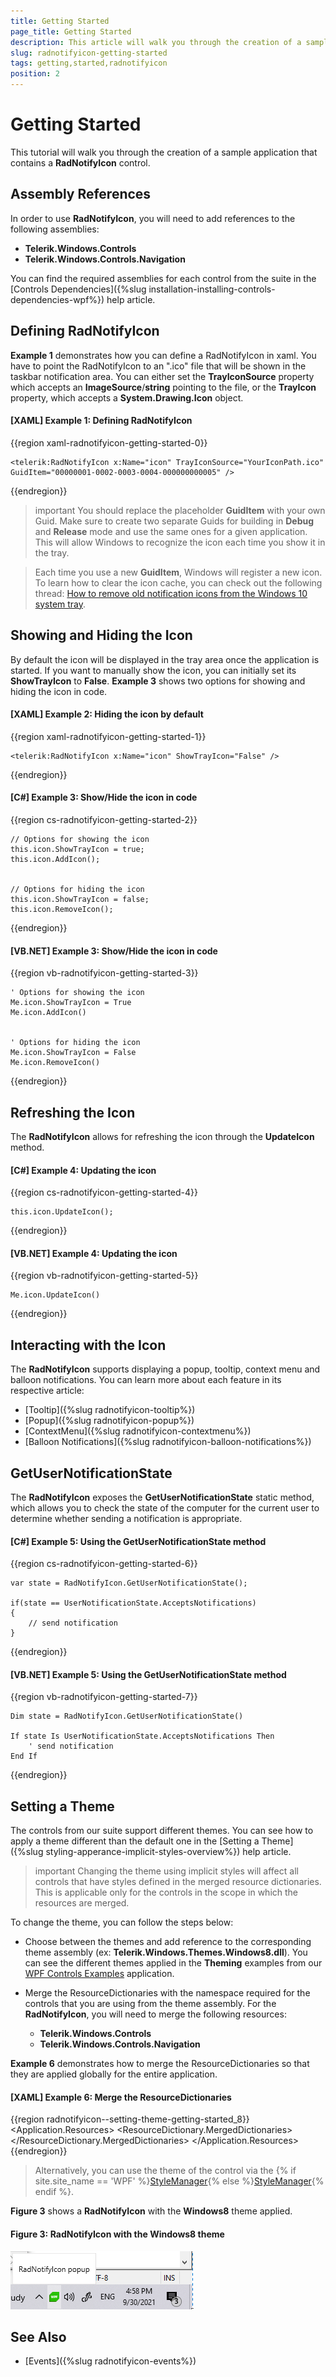 ```yaml
---
title: Getting Started
page_title: Getting Started
description: This article will walk you through the creation of a sample application that contains a RadNotifyIcon control.
slug: radnotifyicon-getting-started
tags: getting,started,radnotifyicon
position: 2
---
```


# Getting Started

This tutorial will walk you through the creation of a sample application that contains a __RadNotifyIcon__ control.
			
## Assembly References

In order to use __RadNotifyIcon__, you will need to add references to the following assemblies:
* __Telerik.Windows.Controls__
* __Telerik.Windows.Controls.Navigation__

You can find the required assemblies for each control from the suite in the [Controls Dependencies]({%slug installation-installing-controls-dependencies-wpf%}) help article.

## Defining RadNotifyIcon

__Example 1__ demonstrates how you can define a RadNotifyIcon in xaml. You have to point the RadNotifyIcon to an ".ico" file that will be shown in the taskbar notification area. 
You can either set the __TrayIconSource__ property which accepts an __ImageSource__/__string__ pointing to the file, or the __TrayIcon__ property, which accepts a __System.Drawing.Icon__ object. 

#### __[XAML] Example 1: Defining RadNotifyIcon__
{{region xaml-radnotifyicon-getting-started-0}}

    <telerik:RadNotifyIcon x:Name="icon" TrayIconSource="YourIconPath.ico" GuidItem="00000001-0002-0003-0004-000000000005" />
{{endregion}}

>important You should replace the placeholder __GuidItem__ with your own Guid. Make sure to create two separate Guids for building in __Debug__ and __Release__ mode and use the same ones for a given application. This will allow Windows to recognize the icon each time you show it in the tray. 

> Each time you use a new __GuidItem__, Windows will register a new icon. To learn how to clear the icon cache, you can check out the following thread: [How to remove old notification icons from the Windows 10 system tray](https://answers.microsoft.com/en-us/windows/forum/all/how-to-remove-old-notification-icons-from-the/c66892b4-51a9-44fa-853f-b17cdff5ed2f).

## Showing and Hiding the Icon

By default the icon will be displayed in the tray area once the application is started. If you want to manually show the icon, you can initially set its __ShowTrayIcon__ to __False__. __Example 3__ shows two options for showing and hiding the icon in code.

#### __[XAML] Example 2: Hiding the icon by default__
{{region xaml-radnotifyicon-getting-started-1}}

    <telerik:RadNotifyIcon x:Name="icon" ShowTrayIcon="False" />
{{endregion}}

#### __[C#] Example 3: Show/Hide the icon in code__
{{region cs-radnotifyicon-getting-started-2}}

    // Options for showing the icon
    this.icon.ShowTrayIcon = true;
    this.icon.AddIcon();


    // Options for hiding the icon
    this.icon.ShowTrayIcon = false;
    this.icon.RemoveIcon();
{{endregion}}

#### __[VB.NET] Example 3: Show/Hide the icon in code__
{{region vb-radnotifyicon-getting-started-3}}

    ' Options for showing the icon
    Me.icon.ShowTrayIcon = True
    Me.icon.AddIcon()


    ' Options for hiding the icon
    Me.icon.ShowTrayIcon = False
    Me.icon.RemoveIcon()
{{endregion}}

## Refreshing the Icon

The __RadNotifyIcon__ allows for refreshing the icon through the __UpdateIcon__ method.

#### __[C#] Example 4: Updating the icon__
{{region cs-radnotifyicon-getting-started-4}}

    this.icon.UpdateIcon();
{{endregion}}

#### __[VB.NET] Example 4: Updating the icon__
{{region vb-radnotifyicon-getting-started-5}}

    Me.icon.UpdateIcon()
{{endregion}}

## Interacting with the Icon

The __RadNotifyIcon__ supports displaying a popup, tooltip, context menu and balloon notifications. You can learn more about each feature in its respective article:

* [Tooltip]({%slug radnotifyicon-tooltip%})
* [Popup]({%slug radnotifyicon-popup%})
* [ContextMenu]({%slug radnotifyicon-contextmenu%})
* [Balloon Notifications]({%slug radnotifyicon-balloon-notifications%})

## GetUserNotificationState

The __RadNotifyIcon__ exposes the __GetUserNotificationState__ static method, which allows you to check the state of the computer for the current user to determine whether sending a notification is appropriate. 

#### __[C#] Example 5: Using the GetUserNotificationState method__
{{region cs-radnotifyicon-getting-started-6}}

    var state = RadNotifyIcon.GetUserNotificationState();

    if(state == UserNotificationState.AcceptsNotifications)
    {
        // send notification
    }
{{endregion}}

#### __[VB.NET] Example 5: Using the GetUserNotificationState method__
{{region vb-radnotifyicon-getting-started-7}}

    Dim state = RadNotifyIcon.GetUserNotificationState()

	If state Is UserNotificationState.AcceptsNotifications Then
		' send notification
	End If
{{endregion}}

## Setting a Theme

The controls from our suite support different themes. You can see how to apply a theme different than the default one in the [Setting a Theme]({%slug styling-apperance-implicit-styles-overview%}) help article.

>important Changing the theme using implicit styles will affect all controls that have styles defined in the merged resource dictionaries. This is applicable only for the controls in the scope in which the resources are merged. 

To change the theme, you can follow the steps below:

* Choose between the themes and add reference to the corresponding theme assembly (ex: **Telerik.Windows.Themes.Windows8.dll**). You can see the different themes applied in the **Theming** examples from our [WPF Controls Examples](https://demos.telerik.com/wpf/) application.

* Merge the ResourceDictionaries with the namespace required for the controls that you are using from the theme assembly. For the __RadNotifyIcon__, you will need to merge the following resources:

	* __Telerik.Windows.Controls__
	* __Telerik.Windows.Controls.Navigation__

__Example 6__ demonstrates how to merge the ResourceDictionaries so that they are applied globally for the entire application.

#### __[XAML] Example 6: Merge the ResourceDictionaries__  
{{region radnotifyicon--setting-theme-getting-started_8}}
	<Application.Resources>
		<ResourceDictionary>
			<ResourceDictionary.MergedDictionaries>
				<ResourceDictionary Source="/Telerik.Windows.Themes.Windows8;component/Themes/System.Windows.xaml"/>
				<ResourceDictionary Source="/Telerik.Windows.Themes.Windows8;component/Themes/Telerik.Windows.Controls.xaml"/>
				<ResourceDictionary Source="/Telerik.Windows.Themes.Windows8;component/Themes/Telerik.Windows.Controls.Navigation.xaml"/>
			</ResourceDictionary.MergedDictionaries>
		</ResourceDictionary>
	</Application.Resources>
{{endregion}}

>Alternatively, you can use the theme of the control via the {% if site.site_name == 'WPF' %}[StyleManager](https://docs.telerik.com/devtools/wpf/styling-and-appearance/stylemanager/common-styling-apperance-setting-theme-wpf){% else %}[StyleManager](https://docs.telerik.com/devtools/silverlight/styling-and-appearance/stylemanager/common-styling-apperance-setting-theme){% endif %}.

__Figure 3__ shows a __RadNotifyIcon__ with the **Windows8** theme applied.

#### __Figure 3: __RadNotifyIcon__ with the Windows8 theme__
![radnotifyicon- with Windows8 theme](images/radnotifyicon-setting-theme.png)

## See Also 

* [Events]({%slug radnotifyicon-events%})
